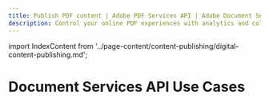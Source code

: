 ```yaml
---
title: Publish PDF content | Adobe PDF Services API | Adobe Document Services
description: Control your online PDF experiences with analytics and collaboration workflows. Our free PDF Embed API helps you publish PDF documents in HTML with a few lines of code. Learn more today.
---
```

import IndexContent from '../page-content/content-publishing/digital-content-publishing.md';


<Hero slots="heading" variant="fullwidth" theme="dark"  customLayout className="herobgImage Hero-Banner"/>

# Document Services API Use Cases


<MenuWrapperComponent  menuItem= 'subMenuPages'  slots="content"  repeat="1" theme="lightest" className="Digital-Content-Publishing"/>

<IndexContent />